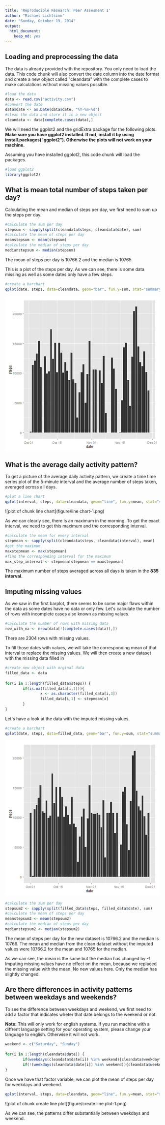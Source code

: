 ```yaml
---
title: 'Reproducible Research: Peer Assesment 1'
author: "Michael Lichtsinn"
date: "Sunday, October 19, 2014"
output:
  html_document:
    keep_md: yes
---
```

<!-- rmarkdown v1 -->
## Loading and preprocessing the data

The data is already provided with the repository. You only need to load the data. This code chunk will also convert the date column into the date format and create a new object called "cleandata" with the complete cases to make calculations without missing values possible.


```r
#load the data
data <- read.csv("activity.csv")
#convert the date
data$date <- as.Date(data$date, "%Y-%m-%d")
#clean the data and store it in a new object
cleandata <- data[complete.cases(data),]
```

We will need the ggplot2 and the gridExtra package for the following plots. **Make sure you have ggplot2 installed. If not, install it by using install.packages("ggplot2"). Otherwise the plots will not work on your machine.**

Assuming you have installed ggplot2, this code chunk will load the packages.


```r
#load ggplot2
library(ggplot2)
```

## What is mean total number of steps taken per day?

Calculating the mean and median of steps per day, we first need to sum up the steps per day.



```r
#calculate the sum per day
stepsum <- sapply(split(cleandata$steps, cleandata$date), sum)
#calculate the mean of steps per day
meanstepsum <- mean(stepsum)
#calculate the median of steps per day
medianstepsum <- median(stepsum)
```

The mean of steps per day is 10766.2 and the median is 10765.

This is a plot of the steps per day. As we can see, there is some data missing as well as some dates only have a few steps.



```r
#create a barchart
qplot(date, steps, data=cleandata, geom="bar", fun.y=sum, stat="summary")
```

![plot of chunk historgram](figure/historgram-1.png) 


## What is the average daily activity pattern?

To get a picture of the average daily activity pattern, we create a time time series plot of the 5-minute interval and the average number of steps taken, averaged across all days.


```r
#plot a line chart
qplot(interval, steps, data=cleandata, geom="line", fun.y=mean, stat="summary")
```

![plot of chunk line chart](figure/line chart-1.png) 

As we can clearly see, there is an maximum in the morning. To get the exact interval, we need to get this maximum and the corresponding interval.


```r
#calculate the mean for every interval
stepmean <- sapply(split(cleandata$steps, cleandata$interval), mean)
#get the maximum
maxstepmean <- max(stepmean)
#find the corresponding interval for the maximum
max_step_interval <- stepmean[stepmean == maxstepmean]
```

The maximum number of steps averaged across all days is taken in the **835 interval.**

## Imputing missing values

As we saw in the first barplot, there seems to be some major flaws within the data as some dates have no data or only few. Let's calculate the number of rows with incomplete cases also known as missing values.


```r
#calculate the number of rows with missing data
row_with_na <- nrow(data[!(complete.cases(data)),])
```

There are 2304 rows with missing values.

To fill those dates with values, we will take the corresponding mean of that interval to replace the missing values. We will then create a new dataset with the missing data filled in



```r
#create new object with orginal data
filled_data <- data

for(i in 1:length(filled_data$steps)) {
        if(is.na(filled_data[i,1])){
                x <- as.character(filled_data[i,3])
                filled_data[i,1] <- stepmean[x]
        }      
}
```

Let's have a look at the data with the imputed missing values.


```r
#create a barchart
qplot(date, steps, data=filled_data, geom="bar", fun.y=sum, stat="summary")
```

![plot of chunk historgram2](figure/historgram2-1.png) 



```r
#calculate the sum per day
stepsum2 <- sapply(split(filled_data$steps, filled_data$date), sum)
#calculate the mean of steps per day
meanstepsum2 <- mean(stepsum2)
#calculate the median of steps per day
medianstepsum2 <- median(stepsum2)
```

The mean of steps per day for the new dataset is 10766.2 and the median is 10766. The mean and median from the clean dataset without the imputed values were 10766.2 for the mean and 10765 for the median.

As we can see, the mean is the same but the median has changed by -1. Imputing missing values have no effect on the mean, because we replaced the missing value with the mean. No new values here. Only the median has slightly changed. 

## Are there differences in activity patterns between weekdays and weekends?

To see the difference between weekdays and weekend, we first need to add a factor that indicates wheter that date belongs to the weekend or not.

**Note:** This will only work for english systems. If you run machine with a diffrent language setting for your operating system, please change your language to english. Otherwise it will not work.


```r
weekend <- c("Saturday", "Sunday")

for(i in 1:length(cleandata$date)) {
        if(weekdays(cleandata$date[i]) %in% weekend){cleandata$weekdaytype[i] <- "weekend"}
        if(!(weekdays(cleandata$date[i]) %in% weekend)){cleandata$weekdaytype[i] <- "weekday"}
}
```

Once we have that factor variable, we can plot the mean of steps per day for weekdays and weekend.



```r
qplot(interval, steps, data=cleandata, geom="line", fun.y=mean, stat="summary", facets= . ~ weekdaytype)
```

![plot of chunk create line plot](figure/create line plot-1.png) 

As we can see, the patterns differ substantially between weekdays and weekend.
